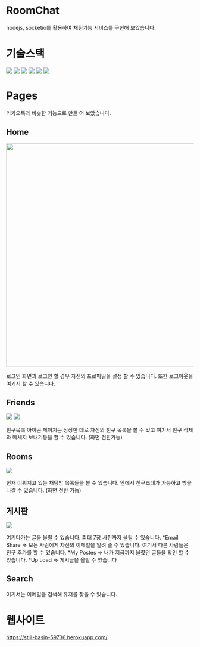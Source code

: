 # RoomChat
nodejs, socketio를 활용하여 채팅기능 서비스를 구현해 보았습니다.


# 기술스택
<img src="https://img.shields.io/badge/NodeJs-339933?style=flat-square&logo=Node.js&logoColor=white"/> <img src="https://img.shields.io/badge/SocketIo-010101?style=flat-square&logo=Socket.io&logoColor=white"/>
<img src="https://img.shields.io/badge/HTML-E34F26?style=flat-square&logo=HTML5&logoColor=white"/> <img src="https://img.shields.io/badge/CSS-1572B6?style=flat-square&logo=CSS3&logoColor=white"/> <img src="https://img.shields.io/badge/Javascript-F7DF1E?style=flat-square&logo=JavaScript&logoColor=white"/>
<img src="https://img.shields.io/badge/MongoDB-47A248?style=flat-square&logo=MongoDB&logoColor=white"/>


# Pages
카카오톡과 비슷한 기능으로 만들 어 보았습니다.
<section>
<h2>Home</h2>
   <img src="https://user-images.githubusercontent.com/46766443/131421518-3224739e-f9fe-409f-ba44-845b232d30f0.png" width ="800" height="600""/>
   <p>
     로그인 화면과 로그인 할 경우 자신의 프로파일을 설정 할 수 있습니다. 또한 로그아웃을 여기서 할 수 있습니다.
   </p>
</section>

<section>
<h2>Friends</h2>
 <img src="https://user-images.githubusercontent.com/46766443/131421744-c3eadd42-0b15-475f-95a4-85b045bd40e9.png"/>
 <img src="https://user-images.githubusercontent.com/46766443/131421803-049f8f87-e71c-4db1-a003-7880db34d8aa.png"/>
   <p>
     친구목록 아이콘 페이지는 상상한 데로 자신의 친구 목록을 볼 수 있고  여기서 친구 삭제와  메세지 보내기등을 할 수 있습니다. (화면 전환가능)
   </p>
</section>

<section>                                                                                                       
   <h2>Rooms</h2>
   <img src="https://user-images.githubusercontent.com/46766443/131421901-bb6abb1e-4047-488c-be1b-41f1fae78ca7.png"/>
   <p>
     현재  이뤄지고 있는 채팅방  목록들을 볼 수 있습니다.  안에서 친구초대가 가능하고  방을 나갈 수 있습니다. (화면 전환 가능)
   </p>
</section>
                                                                                                                   
                                                                                                                   
<section>
   <h2>게시판</h2>
   <img src="https://user-images.githubusercontent.com/46766443/131422045-50f1d415-11ba-4d84-9ec5-4fa228637244.png"/>
   <p>
     여기다가는 글을 올릴 수 있습니다. 최대 7장 사진까지 올릴 수 있습니다. 
    *Email Share =>  모든 사람에게 자신의 이메일을 알려 줄 수 있습니다.  여기서 다른 사람들은 친구 추가를 할 수 있습니다. 
    *My Postes =>  내가 지금까지 올렸던 글들을 확인 할 수 있습니다. 
    *Up Load => 게시글을 올릴 수 있습니다
   </p>
</section>

<section>
   <h2>Search</h2>
   <p>
      여기서는 이메일을 검색해 유저를 찾을 수 있습니다.
   </p>
 </section>


# 웹사이트 
https://still-basin-59736.herokuapp.com/
